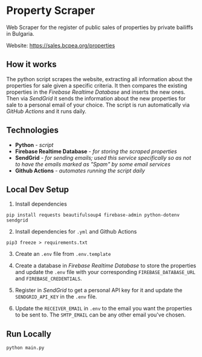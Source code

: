 # Property Scraper

Web Scraper for the register of public sales of properties by private bailiffs in Bulgaria.

Website: https://sales.bcpea.org/properties

## How it works
The python script scrapes the website, extracting all information about the properties for sale given a specific criteria. It then compares the existing properties in the _Firebase Realtime Database_ and inserts the new ones. Then via _SendGrid_ it sends the information about the new properties for sale to a personal email of your choice. The script is run automatically via _GitHub Actions_ and it runs daily.

## Technologies
- **Python** - _script_
- **Firebase Realtime Database** - _for storing the scraped properties_
- **SendGrid** - _for sending emails; used this service specifically so as not to have the emails marked as "Spam" by some email services_
- **Github Actions** - _automates running the script daily_

## Local Dev Setup

1. Install dependencies

```shell
pip install requests beautifulsoup4 firebase-admin python-dotenv sendgrid
```

2. Install dependencies for `.yml` and Github Actions

```shell
pip3 freeze > requirements.txt
```

3. Create an `.env` file from `.env.template`

4. Create a database in _Firebase Realtime Database_ to store the properties and update the `.env` file with your corresponding `FIREBASE_DATABASE_URL` and `FIREBASE_CREDENTIALS`.

5. Register in _SendGrid_ to get a personal API key for it and update the `SENDGRID_API_KEY` in the `.env` file. 

6. Update the `RECEIVER_EMAIL` in `.env` to the email you want the properties to be sent to. The `SMTP_EMAIL` can be any other email you've chosen. 

## Run Locally
```shell
python main.py
```
